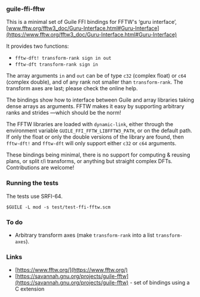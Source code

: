 
### guile-ffi-fftw

This is a minimal set of Guile FFI bindings for FFTW's ‘guru interface’,
  [www.fftw.org/fftw3_doc/Guru-Interface.html#Guru-Interface](https://www.fftw.org/fftw3_doc/Guru-Interface.html#Guru-Interface)

It provides two functions:

* `fftw-dft! transform-rank sign in out`
* `fftw-dft transform-rank sign in`

The array arguments `in` and `out` can be of type `c32` (complex float) or `c64` (complex double), and of any rank not smaller than `transform-rank`. The transform axes are last; please check the online help.

The bindings show how to interface between Guile and array libraries taking dense arrays as arguments. FFTW makes it easy by supporting arbitrary ranks and strides —which should be the norm!

The FFTW libraries are loaded with `dynamic-link`, either through the environment variable `GUILE_FFI_FFTW_LIBFFTW3_PATH`, or  on the default path. If only the float or only the double versions of the library are found, then `fftw-dft!` and `fftw-dft` will only support either `c32` or `c64` arguments.

These bindings being minimal, there is no support for computing & reusing plans, or split r/i transforms, or anything but straight complex DFTs. Contributions are welcome!

### Running the tests

The tests use SRFI-64.

```
$GUILE -L mod -s test/test-ffi-fftw.scm
```

### To do

- Arbitrary transform axes (make `transform-rank` into a list `transform-axes`).

### Links

- [https://www.fftw.org/](https://www.fftw.org/)
- [https://savannah.gnu.org/projects/guile-fftw](https://savannah.gnu.org/projects/guile-fftw) - set of bindings using a C extension
